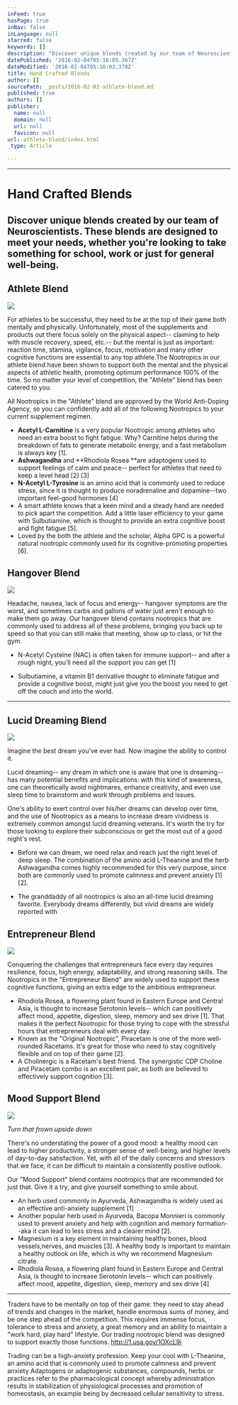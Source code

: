 ```yaml
---
inFeed: true
hasPage: true
inNav: false
inLanguage: null
starred: false
keywords: []
description: "Discover unique blends created by our team of Neuroscientists. These blends are designed to meet your needs, whether you're looking to take something for school, work or just for general well-being."
datePublished: '2016-02-04T05:16:05.367Z'
dateModified: '2016-02-04T05:16:03.370Z'
title: Hand Crafted Blends
author: []
sourcePath: _posts/2016-02-03-athlete-blend.md
published: true
authors: []
publisher:
  name: null
  domain: null
  url: null
  favicon: null
url: athlete-blend/index.html
_type: Article

---
```

****

# Hand Crafted Blends

## Discover unique blends created by our team of Neuroscientists. These blends are designed to meet your needs, whether you're looking to take something for school, work or just for general well-being.

## Athlete Blend
![](https://the-grid-user-content.s3-us-west-2.amazonaws.com/585817ff-8d64-40b3-bd9b-b2f5d29957e6.jpg)

For athletes to be successful, they need to be at the top of their game both mentally and physically. Unfortunately, most of the supplements and products out there focus solely on the physical aspect-- claiming to help with muscle recovery, speed, etc.-- but the mental is just as important: reaction time, stamina, vigilance, focus, motivation and many other cognitive functions are essential to any top athlete.The Nootropics in our athlete blend have been shown to support both the mental and the physical aspects of athletic health, promoting optimum performance 100% of the time. So no matter your level of competition, the "Athlete" blend has been catered to you.

All Nootropics in the "Athlete" blend are approved by the World Anti-Doping Agency, so you can confidently add all of the following Nootropics to your current supplement regimen.

* **Acetyl L-Carnitine** is a very popular Nootropic among athletes who need an extra boost to fight fatigue. Why? Carnitine helps during the breakdown of fats to generate metabolic energy, and a fast metabolism is always key \[1\].
* **Ashwagandha** and **Rhodiola Rosea **are adaptogens used to support feelings of calm and peace-- perfect for athletes that need to keep a level head \[2\] \[3\] 
* **N-Acetyl L-Tyrosine** is an amino acid that is commonly used to reduce stress, since it is thought to produce noradrenaline and dopamine--two important feel-good hormones \[4\] 
* A smart athlete knows that a keen mind and a steady hand are needed to pick apart the competition. Add a little laser efficiency to your game with Sulbutiamine, which is thought to provide an extra cognitive boost and fight fatigue \[5\].
* Loved by the both the athlete and the scholar, Alpha GPC is a powerful natural nootropic commonly used for its cognitive-promoting properties \[6\].

## Hangover Blend
![](https://the-grid-user-content.s3-us-west-2.amazonaws.com/babadbb5-46f0-4fc1-b944-7438bbbc583f.jpg)

Headache, nausea, lack of focus and energy-- hangover symptoms are the worst, and sometimes carbs and gallons of water just aren't enough to make them go away. Our hangover blend contains nootropics that are commonly used to address all of these problems, bringing you back up to speed so that you can still make that meeting, show up to class, or hit the gym.

* N-Acetyl Cysteine (NAC) is often taken for immune support-- and after a rough night, you'll need all the support you can get \[1\]

* Sulbutiamine, a vitamin B1 derivative thought to eliminate fatigue and provide a cognitive boost, might just give you the boost you need to get off the couch and into the world. 

****

## Lucid Dreaming Blend
![](https://the-grid-user-content.s3-us-west-2.amazonaws.com/c29d119b-b434-403c-9c02-b61417fb921c.jpg)

Imagine the best dream you've ever had. Now imagine the ability to control it.

Lucid dreaming-- any dream in which one is aware that one is dreaming-- has many potential benefits and implications: with this kind of awareness, one can theoretically avoid nightmares, enhance creativity, and even use sleep time to brainstorm and work through problems and issues. 

One's ability to exert control over his/her dreams can develop over time, and the use of Nootropics as a means to increase dream vividness is extremely common amongst lucid dreaming veterans. It's worth the try for those looking to explore their subconscious or get the most out of a good night's rest.

* Before we can dream, we need relax and reach just the right level of deep sleep. The combination of the amino acid L-Theanine and the herb Ashwagandha comes highly recommended for this very purpose, since both are commonly used to promote calmness and prevent anxiety \[1\] \[2\].

* The granddaddy of all nootropics is also an all-time lucid dreaming favorite. Everybody dreams differently, but vivid dreams are widely reported with

## Entrepreneur Blend
![](https://the-grid-user-content.s3-us-west-2.amazonaws.com/b03239be-cd9d-410e-96be-f5ff22e6d68a.jpg)

Conquering the challenges that entrepreneurs face every day requires resilience, focus, high energy, adaptability, and strong reasoning skills. The Nootropics in the "Entrepreneur Blend" are widely used to support these cognitive functions, giving an extra edge to the ambitious entrepreneur. 

* Rhodiola Rosea, a flowering plant found in Eastern Europe and Central Asia, is thought to increase Serotonin levels-- which can positively affect mood, appetite, digestion, sleep, memory and sex drive \[1\]. That makes it the perfect Nootropic for those trying to cope with the stressful hours that entrepreneurs deal with every day.  
* Known as the "Original Nootropic", Piracetam is one of the more well-rounded Racetams. It's great for those who need to stay cognitively flexible and on top of their game \[2\]. 
* A Cholinergic is a Racetam's best friend. The synergistic CDP Choline and Piracetam combo is an excellent pair, as both are believed to effectively support cognition \[3\].

## Mood Support Blend
![](https://the-grid-user-content.s3-us-west-2.amazonaws.com/7d45b364-72e4-4101-8c06-7d0e9aec88df.png)

_Turn that frown upside down_

There's no understating the power of a good mood: a healthy mood can lead to higher productivity, a stronger sense of well-being, and higher levels of day-to-day satisfaction. Yet, with all of the daily concerns and stressors that we face, it can be difficult to maintain a consistently positive outlook. 

Our "Mood Support" blend contains nootropics that are recommended for just that. Give it a try, and give yourself something to smile about.

* An herb used commonly in Ayurveda, Ashwagandha is widely used as an effective anti-anxiety supplement \[1\]
* Another popular herb used in Ayurveda, Bacopa Monnieri is commonly used to prevent anxiety and help with cognition and memory formation--aka it can lead to less stress and a clearer mind \[2\]. 
* Magnesium is a key element in maintaining healthy bones, blood vessels,nerves, and muscles \[3\]. A healthy body is important to maintain a healthy outlook on life, which is why we recommend Magnesium citrate. 
* Rhodiola Rosea, a flowering plant found in Eastern Europe and Central Asia, is thought to increase Serotonin levels-- which can positively affect mood, appetite, digestion, sleep, memory and sex drive \[4\] 

****

Traders have to be mentally on top of their game: they need to stay ahead of trends and changes in the market, handle enormous sums of money, and be one step ahead of the competition. This requires immense focus, tolerance to stress and anxiety, a great memory and an ability to maintain a "work hard, play hard" lifestyle. Our trading nootropic blend was designed to support exactly those functions. http://1.usa.gov/1OXcL9i

Trading can be a high-anxiety profession. Keep your cool with L-Theanine, an amino acid that is commonly used to promote calmness and prevent anxiety Adaptogens or adaptogenic substances, compounds, herbs or practices refer to the pharmacological concept whereby administration results in stabilization of physiological processes and promotion of homeostasis, an example being by decreased cellular sensitivity to stress.